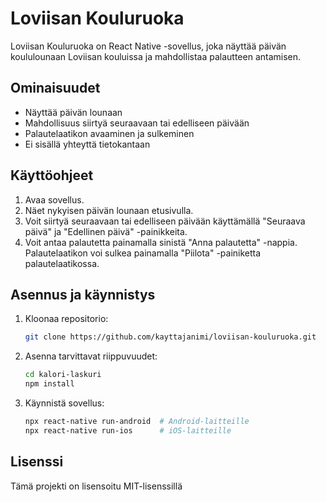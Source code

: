 # Loviisan Kouluruoka

Loviisan Kouluruoka on React Native -sovellus, joka näyttää päivän koululounaan Loviisan kouluissa ja mahdollistaa palautteen antamisen.

## Ominaisuudet

- Näyttää päivän lounaan
- Mahdollisuus siirtyä seuraavaan tai edelliseen päivään
- Palautelaatikon avaaminen ja sulkeminen
- Ei sisällä yhteyttä tietokantaan

## Käyttöohjeet

1. Avaa sovellus.
2. Näet nykyisen päivän lounaan etusivulla.
3. Voit siirtyä seuraavaan tai edelliseen päivään käyttämällä "Seuraava päivä" ja "Edellinen päivä" -painikkeita.
4. Voit antaa palautetta painamalla sinistä "Anna palautetta" -nappia. Palautelaatikon voi sulkea painamalla "Piilota" -painiketta palautelaatikossa.

## Asennus ja käynnistys

1. Kloonaa repositorio:
   ```bash
   git clone https://github.com/kayttajanimi/loviisan-kouluruoka.git
2. Asenna tarvittavat riippuvuudet:
   ```bash
   cd kalori-laskuri
   npm install
3. Käynnistä sovellus:
   ```bash
   npx react-native run-android  # Android-laitteille
   npx react-native run-ios      # iOS-laitteille

## Lisenssi
Tämä projekti on lisensoitu MIT-lisenssillä
